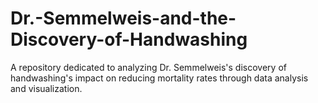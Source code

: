# Dr.-Semmelweis-and-the-Discovery-of-Handwashing
A repository dedicated to analyzing Dr. Semmelweis's discovery of handwashing's impact on reducing mortality rates through data analysis and visualization.
